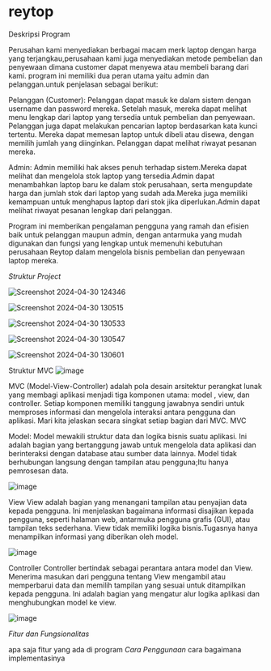 # reytop
Deskripsi Program

Perusahan kami menyediakan berbagai macam merk laptop dengan harga yang terjangkau,perusahaan kami juga menyediakan metode pembelian dan penyewaan dimana customer dapat menyewa atau membeli barang dari kami.
program ini memiliki dua peran utama yaitu admin dan pelanggan.untuk penjelasan sebagai berikut:


Pelanggan (Customer):
  Pelanggan dapat masuk ke dalam sistem dengan username dan password mereka.
  Setelah masuk, mereka dapat melihat menu lengkap dari laptop yang tersedia untuk pembelian dan penyewaan.
  Pelanggan juga dapat melakukan pencarian laptop berdasarkan kata kunci tertentu.
  Mereka dapat memesan laptop untuk dibeli atau disewa, dengan memilih jumlah yang diinginkan.
  Pelanggan dapat melihat riwayat pesanan mereka.


Admin:
    Admin memiliki hak akses penuh terhadap sistem.Mereka dapat melihat dan mengelola stok laptop yang tersedia.Admin dapat menambahkan laptop baru ke dalam stok perusahaan, serta mengupdate harga dan jumlah       stok dari laptop yang sudah ada.Mereka juga memiliki kemampuan untuk menghapus laptop dari stok jika diperlukan.Admin dapat melihat riwayat pesanan lengkap dari pelanggan.

Program ini memberikan pengalaman pengguna yang ramah dan efisien baik untuk pelanggan maupun admin, dengan antarmuka yang mudah digunakan dan fungsi yang lengkap untuk memenuhi kebutuhan perusahaan            Reytop dalam mengelola bisnis pembelian dan penyewaan laptop mereka.

*Struktur Project*


  
![Screenshot 2024-04-30 124346](https://github.com/PAB23KELOMPOK5/PA_B23_KELOMPOK5/assets/145863352/26bf2b07-24be-437c-9856-dce17296dea3)

  
![Screenshot 2024-04-30 130515](https://github.com/PAB23KELOMPOK5/PA_B23_KELOMPOK5/assets/145863352/a0bb19dc-76f5-4dfe-b864-b2ad68eaf414)

 
![Screenshot 2024-04-30 130533](https://github.com/PAB23KELOMPOK5/PA_B23_KELOMPOK5/assets/145863352/a62e3d5f-9d3c-4ccc-81cf-c2c895c255cf)


![Screenshot 2024-04-30 130547](https://github.com/PAB23KELOMPOK5/PA_B23_KELOMPOK5/assets/145863352/fb333b97-2881-43d4-b723-8011c2faa5e6)


![Screenshot 2024-04-30 130601](https://github.com/PAB23KELOMPOK5/PA_B23_KELOMPOK5/assets/145863352/43418805-2ebc-49b9-81d1-ef44ffef2ceb)

Struktur MVC
![image](https://github.com/PAB23KELOMPOK5/PA_B23_KELOMPOK5/assets/143304299/e930ae47-1de6-4b87-b337-af123449a9bd)


  MVC (Model-View-Controller) adalah  pola desain arsitektur perangkat lunak yang membagi aplikasi menjadi tiga komponen utama: model , view, dan controller. Setiap komponen memiliki tanggung jawabnya sendiri untuk memproses informasi dan mengelola interaksi antara pengguna dan aplikasi. Mari kita jelaskan secara singkat setiap bagian dari MVC.
MVC 


  Model: Model mewakili struktur data dan logika bisnis suatu aplikasi.
   Ini adalah bagian yang bertanggung jawab untuk mengelola data aplikasi dan berinteraksi dengan database atau sumber data lainnya.
  Model tidak berhubungan langsung dengan tampilan atau pengguna;Itu hanya  pemrosesan data.

  
  ![image](https://github.com/rey1711/reytop/assets/145863352/93de6aeb-eb90-4623-a7ce-81c3b43195fd)



  View
      View adalah bagian yang menangani tampilan atau penyajian data kepada pengguna.
 Ini menjelaskan bagaimana informasi disajikan kepada pengguna, seperti halaman web, antarmuka pengguna grafis (GUI), atau tampilan teks sederhana.
 View tidak memiliki logika bisnis.Tugasnya hanya  menampilkan informasi yang diberikan oleh model.

 
![image](https://github.com/rey1711/reytop/assets/145863352/6382f509-4b03-4262-8812-9de3710ec363)


  Controller
      Controller bertindak sebagai perantara antara model dan View.
 Menerima masukan dari pengguna tentang View mengambil atau memperbarui data dan memilih tampilan yang sesuai untuk ditampilkan kepada pengguna.
 Ini adalah bagian yang mengatur alur logika aplikasi dan menghubungkan model ke view.

 
 ![image](https://github.com/rey1711/reytop/assets/145863352/5369c30a-4a82-45a0-a1bd-4690d693d59c)



*Fitur dan Fungsionalitas*





apa saja fitur yang ada di program
*Cara Penggunaan*
cara
bagaimana implementasinya
